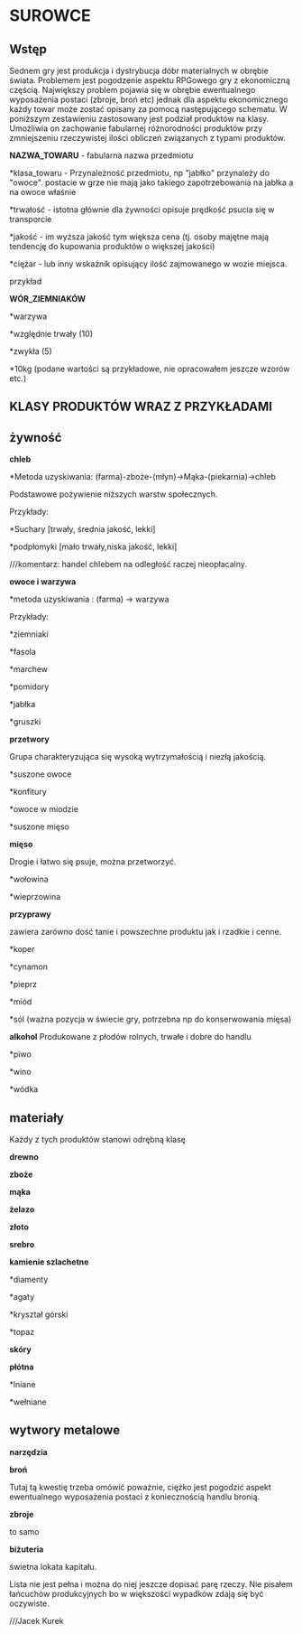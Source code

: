 SUROWCE
====

Wstęp
----

Sednem gry jest produkcja i dystrybucja dóbr materialnych w obrębie świata. Problemem jest pogodzenie
aspektu RPGowego gry z ekonomiczną częścią. Największy problem pojawia się w obrębie ewentualnego wyposażenia
postaci (zbroje, broń etc) jednak dla aspektu ekonomicznego każdy towar może zostać opisany za pomocą następującego
schematu. W poniższym zestawieniu zastosowany jest podział produktów na klasy. Umożliwia on zachowanie fabularnej
różnorodności produktów przy zmniejszeniu rzeczywistej ilości obliczeń związanych z typami produktów.

**NAZWA_TOWARU** - fabularna nazwa przedmiotu

*klasa_towaru 	- Przynależność przedmiotu, np "jabłko" przynależy do "owoce". postacie w grze nie mają jako takiego zapotrzebowania na jabłka a na owoce właśnie

*trwałość	- istotna głównie dla żywności opisuje prędkość psucia się w transporcie

*jakość		- im wyższa jakość tym większa cena (tj. osoby majętne mają tendencję do kupowania produktów o większej
jakości)

*ciężar 	- lub inny wskaźnik opisujący ilość zajmowanego w wozie miejsca.


przykład

**WÓR_ZIEMNIAKÓW**

*warzywa

*względnie trwały (10)

*zwykła (5)

*10kg
(podane wartości są przykładowe, nie opracowałem jeszcze wzorów etc.)

KLASY PRODUKTÓW WRAZ Z PRZYKŁADAMI
---

żywność
--

**chleb**


*Metoda uzyskiwania: (farma)-zboże-(młyn)->Mąka-(piekarnia)->chleb

Podstawowe pożywienie niższych warstw społecznych.

Przykłady:

*Suchary [trwały, średnia jakość, lekki]

*podpłomyki [mało trwały,niska jakość, lekki]

///komentarz: handel chlebem na odległość raczej nieopłacalny.

**owoce i warzywa**

*metoda uzyskiwania : (farma) -> warzywa


Przykłady:

*ziemniaki

*fasola

*marchew

*pomidory

*jabłka

*gruszki

**przetwory**


Grupa charakteryzująca się wysoką wytrzymałością i niezłą jakością.

*suszone owoce

*konfitury

*owoce w miodzie

*suszone mięso

**mięso**

Drogie i łatwo się psuje, można przetworzyć.

*wołowina

*wieprzowina

**przyprawy**

zawiera zarówno dość tanie i powszechne produktu jak i rzadkie i cenne.

*koper

*cynamon

*pieprz

*miód

*sól (ważna pozycja w świecie gry, potrzebna np do konserwowania mięsa)

**alkohol**
Produkowane z płodów rolnych, trwałe i dobre do handlu

*piwo

*wino

*wódka

materiały
--
Każdy z tych produktów stanowi odrębną klasę

**drewno**

**zboże**

**mąka**

**żelazo**

**złoto**

**srebro**

**kamienie szlachetne**

*diamenty

*agaty

*kryształ górski

*topaz

**skóry**

**płótna** 

*lniane

*wełniane

wytwory metalowe
--

**narzędzia**

**broń**

Tutaj tą kwestię trzeba omówić poważnie, ciężko jest pogodzić aspekt ewentualnego wyposażenia postaci z koniecznością
handlu bronią.

**zbroje**

to samo

**biżuteria**

świetna lokata kapitału.


Lista nie jest pełna i można do niej jeszcze dopisać parę rzeczy. Nie pisałem łańcuchów produkcyjnych
bo w większości wypadków zdają się być oczywiste.

///Jacek Kurek

